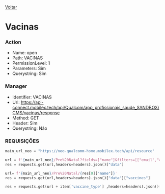 [Voltar](./acompanhamentopn.md)
# Vacinas
### Action
- Name: open
- Path: VACINAS
- PermissionLevel: 1
- Parameters: Sim
- Querystring: Sim
 
### Manager
- Identifier: VACINAS
- Url: https://api-connect.mobilex.tech/api/Qualcom/app_profissionais_saude_SANDBOX/CMS/vacinas/response
- Method: GET
- Header: Sim
- Querystring: Não

### REQUISIÇÕES
~~~ python
main_url_neo = "https://neo-qualcomm-homo.mobilex.tech/api/resource"

url = f'{main_url_neo}/Pre%20Natal?fields=["name"]&filters=[["email","=","{email}"],["finished","=","0"]]'
res = requests.get(url,headers=headers).json()["data"]

url= f'{main_url_neo}/Pre%20Natal/{res[0]["name"]}'
res = requests.get(url,headers=headers).json()["data"]["vaccines"]

res = requests.get(url + item['vaccine_type'] ,headers=headers).json()["data"]['full_name']

~~~